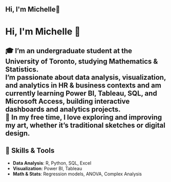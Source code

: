 ## Hi, I'm Michelle👋

<!--
**Michelle-Fang/Michelle-Fang** is a ✨ _special_ ✨ repository because its `README.md` (this file) appears on your GitHub profile.

Here are some ideas to get you started:

- 🔭 I’m currently working on ...
- 🌱 I’m currently learning ...
- 👯 I’m looking to collaborate on ...
- 🤔 I’m looking for help with ...
- 💬 Ask me about ...
- 📫 How to reach me: ...
- 😄 Pronouns: ...
- ⚡ Fun fact: ...
-->

# Hi, I'm Michelle 👋  

🎓 I’m an undergraduate student at the **University of Toronto**, studying **Mathematics & Statistics**.  
I’m passionate about **data analysis, visualization, and analytics in HR & business contexts** and am currently learning **Power BI, Tableau, SQL, and Microsoft Access**, building interactive dashboards and analytics projects.  
🎨 In my free time, I love exploring and improving my art, whether it’s traditional sketches or digital design.
---

## 🔧 Skills & Tools  
- **Data Analysis**: R, Python, SQL, Excel  
- **Visualization**: Power BI, Tableau  
- **Math & Stats**: Regression models, ANOVA, Complex Analysis

